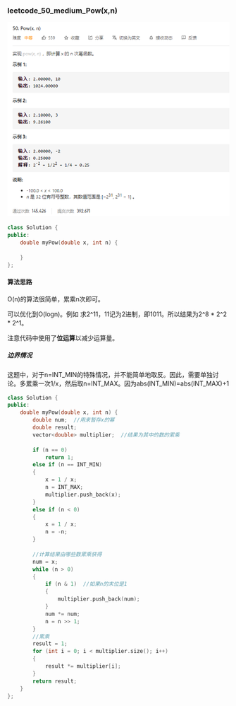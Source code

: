 ### leetcode_50_medium_Pow(x,n)

![image-20201218194630978](leetcode_50_medium_Pow(x,n).assets/image-20201218194630978.png)

```c++
class Solution {
public:
    double myPow(double x, int n) {

    }
};
```

#### 算法思路

O(n)的算法很简单，累乘n次即可。

可以优化到O(logn)。例如  求2^11，11记为2进制，即1011。所以结果为2^8 * 2^2 * 2^1。

注意代码中使用了**位运算**以减少运算量。

##### 边界情况

这题中，对于n=INT_MIN的特殊情况，并不能简单地取反。因此，需要单独讨论。多累乘一次1/x，然后取n=INT_MAX。因为abs(INT_MIN)=abs(INT_MAX)+1

```c++
class Solution {
public:
	double myPow(double x, int n) {
		double num;  //用来暂存x的幂
		double result;
		vector<double> multiplier;  //结果为其中的数的累乘

		if (n == 0)
			return 1;
		else if (n == INT_MIN)
		{
			x = 1 / x;
			n = INT_MAX;
			multiplier.push_back(x);
		}
		else if (n < 0)
		{
			x = 1 / x;
			n = -n;
		}

		//计算结果由哪些数累乘获得
		num = x;
		while (n > 0)
		{
			if (n & 1)  //如果n的末位是1
			{
				multiplier.push_back(num);
			}
			num *= num;
			n = n >> 1;
		}
		//累乘
		result = 1;
		for (int i = 0; i < multiplier.size(); i++)
		{
			result *= multiplier[i];
		}
		return result;
	}
};
```

